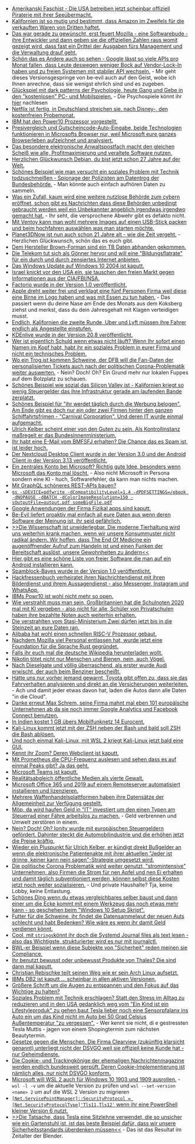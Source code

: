 * [Amerikanski Faschist - Die USA betreiben jetzt scheinbar offiziell Piraterie mit ihrer Seeübermacht.](https://blog.fefe.de/?ts=a1c7f6cf)
* [Kalifornien ist so mutig und bestimmt, dass Amazon im Zweifels für die verkauften Waren von Dritten haftet.](https://blog.fefe.de/?ts=a1c7f302)
* [Das war gerade zu gewünscht, erst feuert Mozilla - eine Softwarebude - ihre Entwickler und dann geben sie die offiziellen Zahlen raus womit gezeigt wird, dass fast ein Drittel der Ausgaben fürs Management und die Verwaltung drauf geht.](https://blog.fefe.de/?ts=a1c7f105)
* [Schön das es Andere auch so sehen - Google lässt so viele APIs pro Monat fallen, dass Leute deswegen weniger Bock auf Vendor-Lock-In haben und zu freien Systemen mit stabiler API wechseln.](https://blog.fefe.de/?ts=a1c6d110) - Mir geht dieses Versionsgespringe von be-evil auch auf den Geist, wobe ich Ihnen anrechne, dass sie wenigst ehrlich sind und es zugeben.
* [Glückspiel mit dark patterns der Psychologie, heute Gang und Gebe in den "kostenlosen" PC- und Mobilspielen.](https://blog.fefe.de/?ts=a1c9859b) - Die Psychospiele könnt ihr [hier](https://www.forbes.com/sites/jamiemadigan/2019/07/06/the-psychology-of-fortnites-battle-pass/) nachlesen
* [Netflix ist fertig, in Deutschland streichen sie, nach Disney-, den kostenfreien Probemonat.](https://www.golem.de/news/streaming-netflix-streicht-kostenlosen-probemonat-in-deutschland-2008-150289.html)
* [IBM hat den Power10 Prozessor vorgestellt.](https://www.planet3dnow.de/cms/57714-ibm-stellt-power10-prozessor-mit-pci-express-5-0-und-ddr5-vor/)
* [Presivergleich und Gutscheincode-Auto-Eingabe, beide Technologien funktionieren in Microsofts Browser nur, weil Microsoft eure ganzes Browserleben aufzeichnet und analysiert.](https://www.bleepingcomputer.com/news/microsoft/new-microsoft-edge-features-will-save-you-money-when-shopping-online/)
* [Das besondere elektronische Anwaltspostfach macht den gleichen Scheiß wie alle, Profitmaximierung und veraltete Software nutzen.](https://tuxproject.de/blog/2020/08/beachtlich-unsicher/)
* [Herzlichen Glückwunsch Debian, du bist jetzt schon 27 Jahre auf der Welt.](https://www.phoronix.com/scan.php?page=news_item&px=Debian-Turns-27)
* [Schönes Beispiel wie man versucht ein soziales Problem mit Technik todzuschmeißen - Spionage der Polizisten am Datentrog der Bundesbehörde.](https://www.golem.de/news/pilotprojekt-hessische-polizei-kontrolliert-beamte-mit-venenscannern-2008-150286.html) - Man könnte auch einfach aufhören Daten zu sammeln.
* [Was ein Zufall, kaum wird eine weitere nutzlose Behörde zum cybern eröffnet, schon gibt es Nachrichten dass diese Behörden unbedingt gebraucht werden weil ein Unbekannter angeblich irgendwas irgendwo gemacht hat.](https://www.golem.de/news/bundeswehr-hackerangriff-auf-fahrdienst-des-bundestages-2008-150285.html) - Ihr seht, die versprochene Abwehr gibt es defakto nicht.
* [Mit Ventoy kann man wohl mehrere Images auf einen USB-Stick packen und beim hochfahren auswählen was man starten möchte.](https://www.ghacks.net/2020/08/16/latest-ventoy-release-introduces-experimental-img-format-support/)
* [Planet3DNow ist nun auch schon 21 Jahre alt - wie die Zeit vergeht.](https://www.planet3dnow.de/cms/57681-21-jahre-planet-3dnow-herzlichen-glueckwunsch-an-die-community/) - Herzlichen Glückwunsch, schön das es euch gibt.
* [Dem Hersteller Brown-Forman sind ein TB Daten abhanden gekommen.](https://www.bleepingcomputer.com/news/security/us-spirits-and-wine-giant-hit-by-cyberattack-1tb-of-data-stolen/)
* [Die Telekom tut sich als Gönner hervor und will eine "Bildungsflatrate" für ein durch und durch zensiertes Internet anbieten.](https://www.golem.de/news/bildung-flatrate-tarif-fuer-schueler-und-lehrer-laptops-geplant-2008-150282.html)
* [Das Windows Update auf Windows 10 2004 ist kaputt.](https://www.golem.de/news/microsoft-windows-10-update-macht-manchen-nutzern-probleme-2008-150294.html)
* [Israel knickt vor den USA ein, sie tauschen den freien Markt gegen Informationen aus der CIA/FBI/NSA.](https://www.golem.de/news/usa-israel-will-offenbar-huawei-und-zte-ausschliessen-2008-150301.html)
* [Factorio wurde in der Version 1.0 veröffentlicht.](https://factorio.com/blog/post/fff-360)
* [Apple dreht weiter frei und verklagt eine fünf Personen Firma weil diese eine Birne im Logo haben und was mit Essen zu tun haben.](https://www.iphoneincanada.ca/news/apple-legal-action-pear-logo/) - Das passiert wenn du deine Nase am Ende des Monats aus dem Koksberg ziehst und merkst, dass du dein Jahresgehalt mit Klagen verteidigen musst.
* [Endlich, Kalifornien die zweite Runde, Uber und Lyft müssen ihre Fahrer endlich als Angestellte einstufen.](https://www.theverge.com/2020/8/10/21362460/uber-lyft-drivers-employees-california-court-ruling)
* [KDEnlive wurde in der Version 20.8 veröffentlicht.](https://www.phoronix.com/scan.php?page=news_item&px=Kdenlive-20.08-Released)
* [Wer ist eigentlich Schuld wenn etwas nicht läuft? Wenn Ihr sofort einen Namen im Kopf habt, habt ihr ein soziales Problem in eurer Firma und nicht ein technisches Problem.](https://utcc.utoronto.ca/~cks/space/blog/sysadmin/BlameAndWorksOnMyLaptop)
* [Wo ein Trog ist kommen Schweine, der DFB will die Fan-Daten der personalisierten Tickets auch nach der politischen Corona-Problematik weiter auswerten.](https://netzpolitik.org/2020/personalisierte-tickets-fussballverband-will-fan-daten-auch-nach-corona-erheben/) - Nein? Doch! Oh? Ein Grund mehr nur lokalen Fuppes auf dem Bolzplatz zu schauen.
* [Schönes Beispiel wie sozial das Silicon Valley ist - Kalifornien kriegt so wenig Steuergelder das ihre Infrastruktur gerade am laufenden Bande zerplatzt.](https://blog.fefe.de/?ts=a1c47411)
* [Schönes Beispiel für "ihr werdet täglich durch die Werbung belogen". Am Ende gibt es doch nur ein oder zwei Firmen hinter den ganzen Schiffahrtsfrimen - "Carnival Corporation". Und deren IT wurde einmal aufgemacht.](https://www.bleepingcomputer.com/news/security/worlds-largest-cruise-line-operator-carnival-hit-by-ransomware/)
* [Ulrich Kelber scheint einer von den Guten zu sein. Als Kontrollinstanz maßregelt er das Bundesinnenministerium.](https://netzpolitik.org/2020/bundesrepublik-vs-bundesrepublik-innenministerium-verklagt-bundesdatenschutzbeauftragten/)
* [Ihr habt eine E-Mail vom BMFSFJ erhalten? Die Chance das es Spam ist, ist leider hoch.](https://www.golem.de/news/spam-webseite-von-bundesministerium-ermoeglichte-phishing-mails-2008-150324.html)
* [Der Nextcloud Desktop Client wurde in der Version 3.0 und der Android Client in der Version 3.13 veröffentlicht.](https://nextcloud.com/blog/production-ready-end-to-end-encryption-and-new-user-interface-arrive-with-nextcloud-desktop-client-3-0/)
* [Ein zentrales Konto bei Microsoft? Richtig gute Idee, besonders wenn Microsoft das Konto mal löscht.](https://www.golem.de/news/microsoft-digitale-amnesie-durch-willkuerliche-kontensperrungen-2008-150217.html) - Also nicht Microsoft in Persona sondern eine KI - huch, Softwarefehler, da kann man nichts machen.
* [Mit GraphQL schöneres REST-APIs bauen?](https://opensource.com/article/20/8/graphql-quarkus)
* [`gs -sDEVICE=pdfwrite -dCompatibilityLevel=1.4 -dPDFSETTINGS=/ebook -dNOPAUSE -dBATCH -dColorImageResolution=150 -sOutputFile=output.pdf someBigFile.pdf`](https://opensource.com/article/20/8/reduce-pdf)
* [Google Anwendungen der Firma Fizikal apps sind kaputt.](https://www.bleepingcomputer.com/news/security/gym-app-management-platform-exposed-info-of-thousands-of-users/)
* [Be-Evil liefert proaktiv mal einfach all eure Daten aus wenn deren Software der Meinung ist, ihr seid gefährlich.](https://www.golem.de/news/blueleaks-google-meldet-nutzerdaten-unaufgefordert-an-behoerden-2008-150328.html)
* [>>Die Wissenschaft ist unwiderlegbar. Die moderne Tierhaltung wird uns weiterhin krank machen, wenn wir unsere Konsummuster nicht radikal ändern. Wir hoffen, dass The End Of Medicine ein augenöffnender Aufruf zum Handeln ist und einen Funken der Bereitschaft auslöst, unsere Gewohnheiten zu ändern<<](https://netzfrauen.org/2020/08/18/vegan-5/)
* [Hier gibt es eine schöne Liste von freier Software die man auf ein Android installieren kann.](https://www.onli-blogging.de/1958/Meine-App-Liste-fuer-Android-F-Droid.html)
* [Spamblock-Bayes wurde in der Version 1.0 veröffentlicht.](https://www.onli-blogging.de/1960/Spamblock-Bayes-1.0-als-reduzierte-modernisierte-Version.html)
* [Hackfressenbuch verheiratet ihren Nachrichtendienst mit ihren Bilderdienst und ihrem Aussagendienst - also Messenger, Instagram und WhatsApp.](https://www.theverge.com/2020/8/14/21369737/facebook-merging-instagram-messenger-chats-update)
* [IBMs Powr10 ist wohl nicht mehr so open.](https://www.phoronix.com/scan.php?page=news_item&px=POWER10-Libre-HW-Slow-Start)
* [Wie verstrahlt muss man sein, Großbritannien hat die Schulnoten 2020 mal mit KI vergeben - also nicht für alle, Schüler von Privatschulen haben ihre bezahlte Noten auch weiterhin erhalten.](https://netzpolitik.org/2020/fuck-the-algorithm-jugendproteste-in-grossbritannien-gegen-maschinelle-notenvergabe-erfolgreich/)
* [Die verstrahlten vom Stasi-Ministerium Zwei dürfen jetzt bis in die Steinzeit an eure Daten ran.](https://blog.fefe.de/?ts=a1c5209c)
* [Alibaba hat wohl einen schnellen RISC-V Prozessor gebaut.](https://www.phoronix.com/scan.php?page=news_item&px=Alibaba-XT910-RISC-V-Speed)
* [Nachdem Mozilla viel Personal entlassen hat, wurde jetzt eine Foundation für die Sprache Rust gegründet.](https://lwn.net/Articles/829031)
* [Falls ihr euch mal die deutsche Wikipedia herunterladen wollt.](https://dumps.wikimedia.org/dewiki/latest/)
* [Nikotin tötet nicht nur Menschen und Bienen, nein, auch Vögel.](https://blog.fefe.de/?ts=a1c22958)
* [Nach Dieselgate und völlig überraschend, als erster wurde Audi erwischt, der auch beim Benziner bescheißt.](https://blog.fefe.de/?ts=a1c21a14)
* [Hätte uns nur vorher jemand gewarnt, Toyota gibt offen zu, dass sie das Fahrverhalten analysieren und direkt an die Versicherungen weiterleiten.](https://www.golem.de/news/toyota-misst-fahrverhalten-das-connected-car-wird-zum-versicherungspraemien-albtraum-2008-150347.html) - Ach und damit jeder etwas davon hat, laden die Autos dann alle Daten "in die Cloud".
* [Danke erneut Max Schrem, seine Firma mahnt mal eben 101 europäische Unternehmen ab da sie noch immer Google Analytics und Facebook Connect benutzen.](https://netzpolitik.org/2020/eugh-urteil-zu-privacy-shield-max-schrems-geht-gegen-101-europaeische-firmen-vor/)
* [In Indien kostet 1 GB übers Mobilfunknetz 14 Eurocent.](https://www.golem.de/news/telekommunikationsanbieter-warum-us-tech-firmen-so-heiss-auf-jio-sind-2008-150129.html)
* [Kali-Linux kommt jetzt mit der ZSH neben der Bash und bald soll ZSH die Bash ablösen.](https://www.bleepingcomputer.com/news/linux/kali-linux-20203-begins-journey-of-replacing-bash-with-zsh/)
* [Und noch einmal Kali-Linux, mit WSL 2 kriegt Kali-Linux jetzt bald eine GUI.](https://www.bleepingcomputer.com/news/security/kali-linux-gets-a-gui-desktop-in-windows-subsystem-for-linux/)
* [Kennt ihr Zoom? Deren Webclient ist kaputt.](https://www.bleepingcomputer.com/news/technology/zoom-web-client-outage-prevents-users-from-joining-meetings/)
* [Mit Prometheus die CPU-Frequenz auslesen und sehen dass es auf einmal Peaks gibt? Ja das geht.](https://utcc.utoronto.ca/~cks/space/blog/linux/PrometheusVsCPUFrequency)
* [Microsoft Teams ist kaputt.](https://www.bleepingcomputer.com/news/microsoft/microsoft-teams-users-cant-join-meetings-hosted-in-north-america/)
* [Realitätsabgleich öffentliche Medien als vierte Gewalt.](https://blog.fefe.de/?ts=a1c3da42)
* [Microsoft Office 365 und 2019 auf einem Remoteserver automatisiert installieren und lizenzieren.](https://www.windowspro.de/sebastian-kerschenlohr/office-365-2019-remote-desktop-session-host-lizenzierung-installation)
* [Mehrere Waffenhandelsplattformen haben ihre Datensätze der Allgemeinheit zur Verfügung gestellt.](https://www.bleepingcomputer.com/news/security/gun-exchange-site-confirms-data-breach-after-database-posted-online/)
* [Möp, da wird haufen Geld in "IT" investiert um den einen Typen am Steuerrad einer Fähre arbeitslos zu machen.](https://www.golem.de/news/vodafone-5g-netz-soll-autonome-faehren-auf-kieler-foerde-ermoeglichen-2008-150367.html) - Geld verbrennen und Umwelt zerstören in einem.
* [Nein? Doch! Oh? Ionity wurde mit europäischen Steuergeldern gefördert. Dahinter steckt die Automobilindustrie und die erhöhen jetzt die Preise kräftig.](https://www.golem.de/news/gleichstrom-schnelllader-maingau-erhoeht-preise-fuer-ionity-deutlich-2008-150369.html)
* [Wieder ein Pluspunkt für Ulrich Kelber, er kündigt direkt Bußgelder an wenn die elektronische Patientenakte mit ihrer aktuellen "Jeder ist drinne, keiner kann nein sagen"-Strategie umgesetzt wird.](https://netzpolitik.org/2020/elektronische-patientenakte-datenschuetzerinnen-halten-patientendaten-schutz-gesetz-fuer-rechtswidrig/)
* [Die politische Corona Problematik wird weiter genutzt, "stromintensive" Unternehmen, also Firmen die Strom für nen Apfel und nen Ei erhalten und damit täglich subventioniert werden, können selbst diese Kosten jetzt noch weiter sozialisieren.](https://www.et-news.de/2020/bundesregierung-will-bei-netzentgelten-mehrbelastungen-stromintensiver-unternehmen-in-der-covid-19-pandemie-verhindern/) - Und private Haushalte? Tja, keine Lobby, keine Entlastung.
* [Schönes Ding wenn du etwas vergleichbares selber baust und dann einer um die Ecke kommt mit einem Werkzeug das noch etwas mehr kann - so geschehen beim "Windows 10 Setup Skript".](https://www.ghacks.net/2020/08/19/run-windows-10-setup-script-after-installation-to-customize-the-os/)
* [Futter für die Schweine, ihr findet die Datensammelwut der neuen Auts schlecht und habt Bedenken? Wie wäre es wenn ihr damit Geld verdienen könnt.](https://www.golem.de/news/maud-mit-den-eigenen-autodaten-geld-verdienen-2008-150056.html)
* [Cool, mit `strings`könnt ihr doch die Systemd Journal files als text lesen - also das Wichtigste, strukturierter wird es nur mit journalctl.](https://opensource.com/article/20/8/journals-systemd)
* [BWL-er Beispiel wenn diese Subjekte von "Sicherheit" reden meinen sie Compliance.](https://n-komm.de/microsoft-azure-datenschutz/)
* [Ihr benutzt bewusst oder unbewusst Produkte von Thales? Die sind dann mal kaputt.](https://www.bleepingcomputer.com/news/security/researchers-detail-bug-in-wireless-devices-impacting-critical-sectors/)
* [Christian Rebischke teilt seinen Weg wie er sein Arch Linux aufsetzt.](https://shibumi.dev/posts/how-i-install-arch-linux/)
* [IBMs DB2 ist kaputt ... scheinbar in allen aktiven Versionen.](https://www.bleepingcomputer.com/news/security/memory-leak-in-ibm-db2-gives-access-to-sensitive-data-causes-dos/)
* [Größere Schrift um die Augen zu entspannen und den Fokus auf das Wichtige zu halten?](https://ma.ttias.be/big-fonts/)
* [Soziales Problem mit Technik erschlagen? Statt den Stress im Alltag zu reduzieren und in den USA gedanklich weg vom "Ein Kind ist ein Lifestyleproduk" zu gehen baut Tesla lieber noch eine Sensorpfalanx ins Auto ein um das Kind nicht im Auto bei 50 Grad Celsius Außentemperatur "zu vergessen".](https://www.golem.de/news/gegen-die-vergesslichkeit-tesla-will-per-sensor-kinder-im-auto-erkennen-2008-150397.html) - Wer kennt sie nicht, di e gestressten Tesla Muttis - jagen von einem Shopingtermin zum nächsten Beautytermin.
* [Gesetze gegen die Menschen. Die Firma Clearview (zukünftig klarsicht genannt) unterliegt nicht der DSVGO weil sie offiziell keine Kunde hat - nur Geheimdienste.](https://netzpolitik.org/2020/gesichtserkennung-clearview-ai-verweigert-zusammenarbeit-mit-deutscher-datenschutzaufsicht/)
* [Die Cookie- und Trackingkönige der ehemaligen Nachrichtenmagazine werden endlich bundesweit gerpüft. Deren Cookie-Implementierung ist nämlich alles, nur nicht DSVGO konform.](https://netzpolitik.org/2020/verstoesse-gegen-dsgvo-datenschutzbehoerden-ueberpruefen-cookie-tracking-durch-zeitungsverlage/)
* [Microsoft will WSL 2 auch für Windows 10 1903 und 1909 ausrollen.](https://www.bleepingcomputer.com/news/microsoft/wsl2-now-rolling-out-to-devices-running-windows-10-1903-and-1909/) - `wsl -l -v` um die aktuelle Version zu prüfen und `wsl --set-version <name> 2` um auf die WSL 2 Version zu migrieren
* [`[Net.ServicePointManager]::SecurityProtocol = [Net.SecurityProtocolType]'Tls11,Tls12'` wenn ihr eine PowerShell kleiner Version 6 nutzt.](https://www.windowspro.de/tipp/invoke-webrequest-es-konnte-kein-geschuetzter-ssltls-kanal-erstellt-werden)
* [>>Die Tatsache, dass Tesla eine Sitzlehne verwendet, die so unsicher wie ein Gartenstuhl ist, ist das beste Beispiel dafür, dass wir unsere Sicherheitsstandards überdenken müssen<<](https://www.golem.de/news/unsicher-wie-ein-gartenstuhl-tesla-sitz-bei-unfall-nach-hinten-weggeknickt-2008-150404.html) - Das ist das Resultat im Zeitalter der Blender.
